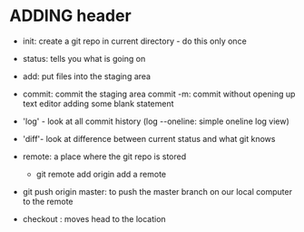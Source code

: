 # ADDING header
- init: create a git repo in current directory - do this only once
- status: tells you what is going on
- add: put files into the staging area
- commit: commit the staging area 
commit -m: commit without opening up text editor
adding some blank statement
- 'log' - look at all commit history (log --oneline: simple oneline log view)
- 'diff'- look at difference between current status and what git knows
- remote: a place where the git repo is stored
     - git remote add origin <URL> add a remote
- git push origin master: to push the master branch on our local computer to the remote
     
- checkout <HASH>: moves head to the location      
